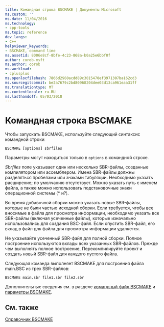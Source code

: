 ```yaml
---
title: Командная строка BSCMAKE | Документы Microsoft
ms.custom: ''
ms.date: 11/04/2016
ms.technology:
- cpp-tools
ms.topic: reference
dev_langs:
- C++
helpviewer_keywords:
- BSCMAKE, command line
ms.assetid: 8006e8cf-8bfe-4c23-868a-b0a25e6bbf0f
author: corob-msft
ms.author: corob
ms.workload:
- cplusplus
ms.openlocfilehash: 7866d2960acdd89c3015470ef3971307ba162cd3
ms.sourcegitcommit: be2a7679c2bd80968204dee03d13ca961eaa31ff
ms.translationtype: MT
ms.contentlocale: ru-RU
ms.lasthandoff: 05/03/2018
---
```

# <a name="bscmake-command-line"></a>Командная строка BSCMAKE
Чтобы запускать BSCMAKE, используйте следующий синтаксис командной строки:  
  
```  
BSCMAKE [options] sbrfiles  
```  
  
 Параметры могут находиться только в `options` в командной строке.  
  
 *Sbrfiles* поле указывает один или несколько SBR-файлы, созданные компилятором или ассемблером. Имена SBR-файлы должны разделяться пробелами или знаками табуляции. Необходимо указать расширение; по умолчанию отсутствует. Можно указать путь с именем файла, а также можно использовать подстановочные знаки операционной системы (* и?).  
  
 Во время добавочной сборки можно указать новые SBR-файлы, которые не были частью исходной сборки. Если требуется, чтобы все вносимые в файла для просмотра информации, необходимо указать все SBR-файлы (включая усеченные файлы), которые изначально использовались для создания BSC-файл. Если опустить SBR-файл, его вклад в файл для файла для просмотра информации удаляется.  
  
 Не указывайте усеченный SBR-файл для полной сборки. Полное построение используются вклады всех указанных SBR-файлов. Прежде чем выполнять полное построение, Перекомпилируйте проект и создать новый SBR-файл для каждого пустого файла.  
  
 Следующая команда выполняет BSCMAKE для построения файла main.BSC из трех SBR-файлов:  
  
```  
BSCMAKE main.sbr file1.sbr file2.sbr  
```  
  
 Дополнительные сведения см. в разделе [командный файл BSCMAKE](../../build/reference/bscmake-command-file-response-file.md) и [параметры BSCMAKE](../../build/reference/bscmake-options.md).  
  
## <a name="see-also"></a>См. также  
 [Справочник ВSCMAKE](../../build/reference/bscmake-reference.md)